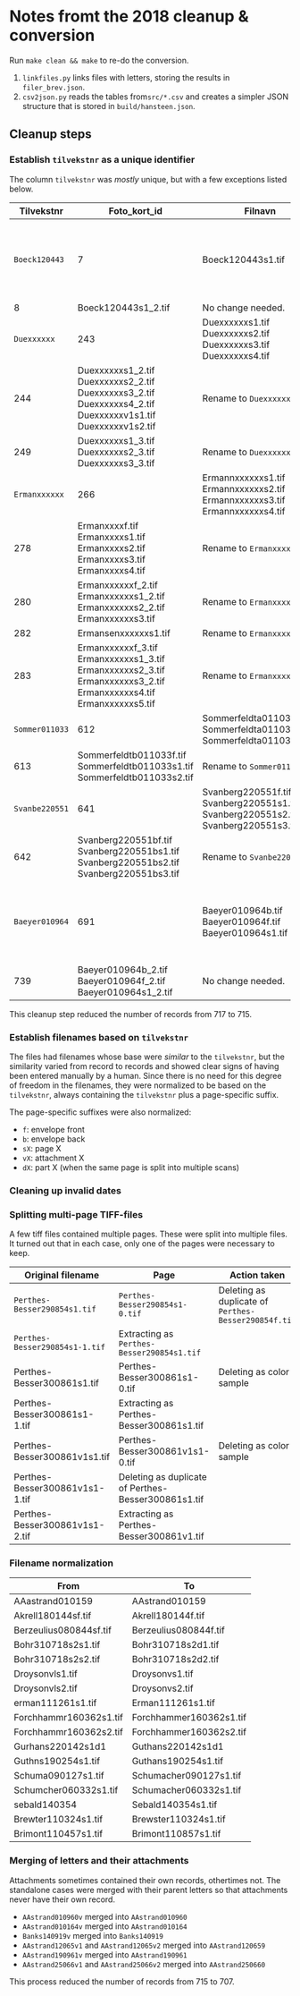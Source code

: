 # Notes fromt the 2018 cleanup & conversion

Run `make clean && make` to re-do the conversion.

1. `linkfiles.py` links files with letters, storing the results in `filer_brev.json`.
2. `csv2json.py` reads the tables from`src/*.csv` and creates a simpler JSON structure
   that is stored in `build/hansteen.json`.

## Cleanup steps

### Establish `tilvekstnr` as a unique identifier

The column `tilvekstnr` was *mostly* unique, but with a few exceptions listed below.

Tilvekstnr | Foto_kort_id | Filnavn | Action taken
---|---|---|---
`Boeck120443` | 7 | Boeck120443s1.tif | Delete. This is the same letter as 8 and there is no difference in the description.
| 8 | Boeck120443s1_2.tif | No change needed.
`Duexxxxxx` | 243 | Duexxxxxxs1.tif<br>Duexxxxxxs2.tif<br>Duexxxxxxs3.tif<br>Duexxxxxxs4.tif | Rename to `Duexxxxxx_1`
| 244 | Duexxxxxxs1_2.tif<br>Duexxxxxxs2_2.tif<br>Duexxxxxxs3_2.tif<br>Duexxxxxxs4_2.tif<br>Duexxxxxxv1s1.tif<br>Duexxxxxxv1s2.tif | Rename to `Duexxxxxx_2`
| 249 | Duexxxxxxs1_3.tif<br>Duexxxxxxs2_3.tif<br>Duexxxxxxs3_3.tif | Rename to `Duexxxxxx_3`
`Ermanxxxxxx` | 266 | Ermannxxxxxxs1.tif<br>Ermannxxxxxxs2.tif<br>Ermannxxxxxxs3.tif<br>Ermannxxxxxxs4.tif | Rename to `Ermanxxxxxx_1`
| 278 | Ermanxxxxf.tif<br>Ermanxxxxs1.tif<br>Ermanxxxxs2.tif<br>Ermanxxxxs3.tif<br>Ermanxxxxs4.tif | Rename to `Ermanxxxxxx_2`
| 280 | Ermanxxxxxxf_2.tif<br>Ermanxxxxxxs1_2.tif<br>Ermanxxxxxxs2_2.tif<br>Ermanxxxxxxs3.tif | Rename to `Ermanxxxxxx_3`
| 282 | Ermansenxxxxxxs1.tif | Rename to `Ermanxxxxxx_4`
| 283 | Ermanxxxxxxf_3.tif<br>Ermanxxxxxxs1_3.tif<br>Ermanxxxxxxs2_3.tif<br>Ermanxxxxxxs3_2.tif<br>Ermanxxxxxxs4.tif<br>Ermanxxxxxxs5.tif  | Rename to `Ermanxxxxxx_5`
`Sommer011033` | 612 | Sommerfeldta011033s1.tif<br>Sommerfeldta011033s2.tif<br>Sommerfeldta011033s3.tif | Rename to `Sommer011033_1`
| 613 | Sommerfeldtb011033f.tif<br>Sommerfeldtb011033s1.tif<br>Sommerfeldtb011033s2.tif | Rename to `Sommer011033_2` 
`Svanbe220551` | 641 | Svanberg220551f.tif<br>Svanberg220551s1.tif<br>Svanberg220551s2.tif<br>Svanberg220551s3.tif | Rename to `Svanbe220551_1`
| 642 | Svanberg220551bf.tif<br>Svanberg220551bs1.tif<br>Svanberg220551bs2.tif<br>Svanberg220551bs3.tif | Rename to `Svanbe220551_2`
`Baeyer010964` | 691 | Baeyer010964b.tif<br>Baeyer010964f.tif<br>Baeyer010964s1.tif | Delete. This is the same letter as 691 and there is no difference in the description.
| 739 | Baeyer010964b_2.tif<br>Baeyer010964f_2.tif<br>Baeyer010964s1_2.tif | No change needed.

This cleanup step reduced the number of records from 717 to 715.

### Establish filenames based on `tilvekstnr`

The files had filenames whose base were *similar* to the `tilvekstnr`,
but the similarity varied from record to records and showed clear signs
of having been entered manually by a human.
Since there is no need for this degree of freedom in the filenames,
they were normalized to be based on the `tilvekstnr`,
always containing the `tilvekstnr` plus a page-specific suffix.

The page-specific suffixes were also normalized:

* `f`: envelope front
* `b`: envelope back
* `sX`: page X
* `vX`: attachment X
* `dX`: part X (when the same page is split into multiple scans)

### Cleaning up invalid dates



### Splitting multi-page TIFF-files

A few tiff files contained multiple pages.
These were split into multiple files.
It turned out that in each case, only one of the pages were necessary to keep.

Original filename | Page | Action taken
---|---|---
`Perthes-Besser290854s1.tif` | `Perthes-Besser290854s1-0.tif` | Deleting as duplicate of `Perthes-Besser290854f.tif`
 | `Perthes-Besser290854s1-1.tif` | Extracting as `Perthes-Besser290854s1.tif`
Perthes-Besser300861s1.tif | Perthes-Besser300861s1-0.tif | Deleting as color sample
 | Perthes-Besser300861s1-1.tif | Extracting as Perthes-Besser300861s1.tif
Perthes-Besser300861v1s1.tif | Perthes-Besser300861v1s1-0.tif | Deleting as color sample
| Perthes-Besser300861v1s1-1.tif | Deleting as duplicate of Perthes-Besser300861s1.tif
| Perthes-Besser300861v1s1-2.tif | Extracting as Perthes-Besser300861v1.tif

### Filename normalization

From | To
----|----
AAastrand010159 | AAstrand010159
Akrell180144sf.tif | Akrell180144f.tif
Berzeulius080844sf.tif | Berzeulius080844f.tif
Bohr310718s2s1.tif | Bohr310718s2d1.tif
Bohr310718s2s2.tif | Bohr310718s2d2.tif
Droysonvls1.tif | Droysonvs1.tif
Droysonvls2.tif | Droysonvs2.tif
erman111261s1.tif | Erman111261s1.tif
Forchhammr160362s1.tif | Forchhammer160362s1.tif
Forchhammr160362s2.tif | Forchhammer160362s2.tif
Gurhans220142s1d1 | Guthans220142s1d1
Guthns190254s1.tif | Guthans190254s1.tif
Schuma090127s1.tif | Schumacher090127s1.tif
Schumcher060332s1.tif | Schumacher060332s1.tif
sebald140354 | Sebald140354s1.tif
Brewter110324s1.tif | Brewster110324s1.tif
Brimont110457s1.tif | Brimont110857s1.tif


### Merging of letters and their attachments

Attachments sometimes contained their own records, othertimes not.
The standalone cases were merged with their parent letters so that attachments never have their own record.

* `AAstrand010960v` merged into `AAstrand010960`
* `AAstrand010164v` merged into `AAstrand010164`
* `Banks140919v` merged into `Banks140919`
* `AAstrand12065v1` and `AAstrand12065v2` merged into `AAstrand120659`
* `AAstrand190961v` merged into `AAstrand190961`
* `AAstrand25066v1` and `AAstrand25066v2` merged into `AAstrand250660`

This process reduced the number of records from 715 to 707.

